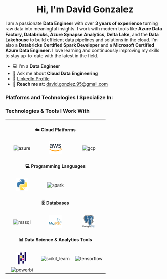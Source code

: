 <h1 align="center">Hi, I'm David Gonzalez</h1>

I am a passionate **Data Engineer** with over **3 years of experience** turning raw data into meaningful insights. I work with modern tools like **Azure Data Factory, Databricks, Azure Synapse Analytics, Delta Lake,** and the **Data Lakehouse** to build efficient data pipelines and solutions in the cloud. I’m also a **Databricks Certified Spark Developer** and a **Microsoft Certified Azure Data Engineer.** I love learning and continuously improving my skills to stay up-to-date with the latest in the field.

- 💻 I’m a **Data Engineer**
- 💬 Ask me about **Cloud Data Engineering**
- 🔗 [LinkedIn Profile](https://www.linkedin.com/in/davidgh95/)
- 📧 **Reach me at:** david.gonzlez.95@gmail.com  

### Platforms and Technologies I Specialize In:
### Technologies & Tools I Work With

<table style="width: 100%; table-layout: fixed; text-align: center;">
  <tr>
    <td colspan="3"><h4>☁️ Cloud Platforms</h4></td>
  </tr>
  <tr>
    <td style="width: 33%;"><a href="https://azure.microsoft.com/en-in/" target="_blank" rel="noreferrer" style="text-decoration: none;">
      <img src="https://www.vectorlogo.zone/logos/microsoft_azure/microsoft_azure-icon.svg" alt="azure" width="40" height="40"/>
    </a></td>
    <td style="width: 33%;"><a href="https://aws.amazon.com" target="_blank" rel="noreferrer" style="text-decoration: none;">
      <img src="https://raw.githubusercontent.com/devicons/devicon/master/icons/amazonwebservices/amazonwebservices-original-wordmark.svg" alt="aws" width="40" height="40"/>
    </a></td>
    <td style="width: 33%;"><a href="https://cloud.google.com" target="_blank" rel="noreferrer" style="text-decoration: none;">
      <img src="https://www.vectorlogo.zone/logos/google_cloud/google_cloud-icon.svg" alt="gcp" width="40" height="40"/>
    </a></td>
  </tr>
  <tr>
    <td colspan="3"><h4>💻 Programming Languages</h4></td>
  </tr>
  <tr>
    <td style="width: 33%;"><a href="https://www.python.org" target="_blank" rel="noreferrer" style="text-decoration: none;">
      <img src="https://raw.githubusercontent.com/devicons/devicon/master/icons/python/python-original.svg" alt="python" width="40" height="40"/>
    </a></td>
    <td style="width: 33%;"><a href="https://spark.apache.org/" target="_blank" rel="noreferrer" style="text-decoration: none;">
      <img src="https://upload.wikimedia.org/wikipedia/commons/f/f3/Apache_Spark_logo.svg" alt="spark" width="40" height="40"/>
    </a></td>
    <td style="width: 33%;"></td>
  </tr>
  <tr>
    <td colspan="3"><h4>🗄️ Databases</h4></td>
  </tr>
  <tr>
    <td style="width: 33%;"><a href="https://www.microsoft.com/en-us/sql-server" target="_blank" rel="noreferrer" style="text-decoration: none;">
      <img src="https://www.svgrepo.com/show/303229/microsoft-sql-server-logo.svg" alt="mssql" width="40" height="40"/>
    </a></td>
    <td style="width: 33%;"><a href="https://www.mysql.com/" target="_blank" rel="noreferrer" style="text-decoration: none;">
      <img src="https://raw.githubusercontent.com/devicons/devicon/master/icons/mysql/mysql-original-wordmark.svg" alt="mysql" width="40" height="40"/>
    </a></td>
    <td style="width: 33%;"><a href="https://www.postgresql.org" target="_blank" rel="noreferrer" style="text-decoration: none;">
      <img src="https://raw.githubusercontent.com/devicons/devicon/master/icons/postgresql/postgresql-original-wordmark.svg" alt="postgresql" width="40" height="40"/>
    </a></td>
  </tr>
  <tr>
    <td colspan="3"><h4>📊 Data Science & Analytics Tools</h4></td>
  </tr>
  <tr>
    <td style="width: 33%;"><a href="https://pandas.pydata.org/" target="_blank" rel="noreferrer" style="text-decoration: none;">
      <img src="https://raw.githubusercontent.com/devicons/devicon/2ae2a900d2f041da66e950e4d48052658d850630/icons/pandas/pandas-original.svg" alt="pandas" width="40" height="40"/>
    </a></td>
    <td style="width: 33%;"><a href="https://scikit-learn.org/" target="_blank" rel="noreferrer" style="text-decoration: none;">
      <img src="https://upload.wikimedia.org/wikipedia/commons/0/05/Scikit_learn_logo_small.svg" alt="scikit_learn" width="40" height="40"/>
    </a></td>
    <td style="width: 33%;"><a href="https://www.tensorflow.org/" target="_blank" rel="noreferrer" style="text-decoration: none;">
      <img src="https://www.vectorlogo.zone/logos/tensorflow/tensorflow-icon.svg" alt="tensorflow" width="40" height="40"/>
    </a></td>
  </tr>
  <tr>
    <td style="width: 33%;"><a href="https://powerbi.microsoft.com/" target="_blank" rel="noreferrer" style="text-decoration: none;">
      <img src="https://www.vectorlogo.zone/logos/microsoft_powerbi/microsoft_powerbi-icon.svg" alt="powerbi" width="40" height="40"/>
    </a></td>
    <td style="width: 33%;"></td>
    <td style="width: 33%;"></td>
  </tr>
</table>






